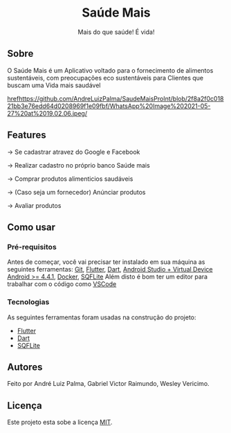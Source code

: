 
<h1 align="center">Saúde Mais</h1>

<p align="center">Mais do que saúde! É vida!</p>


## Sobre

O Saúde Mais é um Aplicativo voltado para o fornecimento de alimentos sustentáveis, com preocupações eco sustentáveis para Clientes que buscam uma Vida mais saudável


<hrefhttps://github.com/AndreLuizPalma/SaudeMaisProInt/blob/2f8a2f0c01821bb3e76edd64d0208969f1e09fbf/WhatsApp%20Image%202021-05-27%20at%2019.02.06.jpeg/>




## Features

-> Se cadastrar atravez do Google e Facebook

-> Realizar cadastro no próprio banco Saúde mais

-> Comprar produtos alimenticios saudáveis

-> (Caso seja um fornecedor) Anúnciar produtos

-> Avaliar produtos

## Como usar

### Pré-requisitos

Antes de começar, você vai precisar ter instalado em sua máquina as seguintes ferramentas:
[Git](https://git-scm.com), [Flutter](https://flutter.dev/), [Dart](https://dart.dev/get-dart), 
[Android Studio + Virtual Device Android >= 4.4.1](https://developer.android.com/studio), [Docker](https://docs.docker.com/docker-for-windows/install/), [SQFLite](https://pub.dev/packages/sqflite)
Além disto é bom ter um editor para trabalhar com o código como [VSCode](https://code.visualstudio.com/)


### Tecnologias

As seguintes ferramentas foram usadas na construção do projeto:

- [Flutter](https://flutter.dev/)
- [Dart](https://dart.dev/get-dart)
- [SQFLite](https://pub.dev/packages/sqflite)

## Autores

Feito por André Luiz Palma, Gabriel Victor Raimundo, Wesley Vericimo.


## Licença

Este projeto esta sobe a licença [MIT](https://github.com/AndreLuizPalma/SaudeMaisProInt/blob/4d4b931888ba5b1e57fc061023a6d11783d16110/LICENSE).


